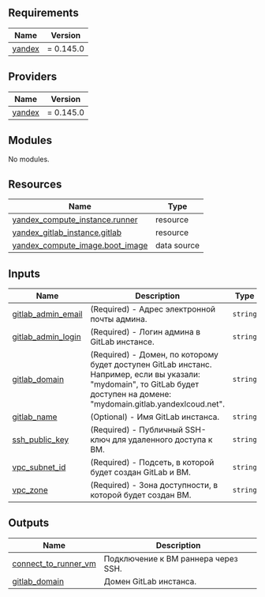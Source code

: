 ## Requirements

| Name | Version |
|------|---------|
| <a name="requirement_yandex"></a> [yandex](#requirement\_yandex) | = 0.145.0 |

## Providers

| Name | Version |
|------|---------|
| <a name="provider_yandex"></a> [yandex](#provider\_yandex) | = 0.145.0 |

## Modules

No modules.

## Resources

| Name | Type |
|------|------|
| [yandex_compute_instance.runner](https://registry.terraform.io/providers/yandex-cloud/yandex/0.145.0/docs/resources/compute_instance) | resource |
| [yandex_gitlab_instance.gitlab](https://registry.terraform.io/providers/yandex-cloud/yandex/0.145.0/docs/resources/gitlab_instance) | resource |
| [yandex_compute_image.boot_image](https://registry.terraform.io/providers/yandex-cloud/yandex/0.145.0/docs/data-sources/compute_image) | data source |

## Inputs

| Name | Description | Type | Default | Required |
|------|-------------|------|---------|:--------:|
| <a name="input_gitlab_admin_email"></a> [gitlab\_admin\_email](#input\_gitlab\_admin\_email) | (Required) - Адрес электронной почты админа. | `string` | n/a | yes |
| <a name="input_gitlab_admin_login"></a> [gitlab\_admin\_login](#input\_gitlab\_admin\_login) | (Required) - Логин админа в GitLab инстансе. | `string` | n/a | yes |
| <a name="input_gitlab_domain"></a> [gitlab\_domain](#input\_gitlab\_domain) | (Required) - Домен, по которому будет доступен GitLab инстанс.<br/>      Например, если вы указали: "mydomain", то GitLab будет доступен на домене: "mydomain.gitlab.yandexlcoud.net". | `string` | n/a | yes |
| <a name="input_gitlab_name"></a> [gitlab\_name](#input\_gitlab\_name) | (Optional) - Имя GitLab инстанса. | `string` | `"gitlab"` | no |
| <a name="input_ssh_public_key"></a> [ssh\_public\_key](#input\_ssh\_public\_key) | (Required) - Публичный SSH-ключ для удаленного доступа к ВМ. | `string` | n/a | yes |
| <a name="input_vpc_subnet_id"></a> [vpc\_subnet\_id](#input\_vpc\_subnet\_id) | (Required) - Подcеть, в которой будет создан GitLab и ВМ. | `string` | n/a | yes |
| <a name="input_vpc_zone"></a> [vpc\_zone](#input\_vpc\_zone) | (Required) - Зона доступности, в которой будет создан ВМ. | `string` | n/a | yes |

## Outputs

| Name | Description |
|------|-------------|
| <a name="output_connect_to_runner_vm"></a> [connect\_to\_runner\_vm](#output\_connect\_to\_runner\_vm) | Подключение к ВМ раннера через SSH. |
| <a name="output_gitlab_domain"></a> [gitlab\_domain](#output\_gitlab\_domain) | Домен GitLab инстанса. |

